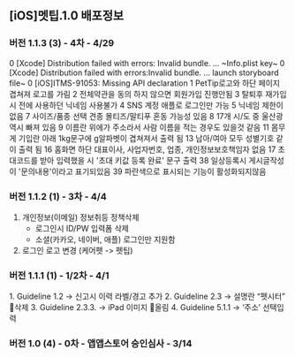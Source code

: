 ## [iOS]멧팁.1.0 배포정보

### 버전 1.1.3 (3) - 4차 - 4/29
0  [Xcode] Distribution failed with errors: Invalid bundle. ... ~Info.plist key~
0  [Xcode] Distribution failed with errors:Invalid bundle. ... launch storyboard file~
0  [iOS]ITMS-91053: Missing API declaration
1  PetTip로고와 하단 페이지 겹쳐져 로고를 가림
2  전체약관을 동의 하지 않으면 회원가입 진행안됨
3  탈퇴후 재가입시 전에 사용하던 닉네임 사용불가
4  SNS 계정 애플로 로그인만 가능
5  닉네임 제한이 없음
7  사이즈/품종 선택 견종 몰티즈/말티푸 혼동 가능성 있음
8  17개 시/도 중 울산광역시 빠져 있음
9  이름란 위에가 주소라서 사람 이름을 적는 경우도 있을것 같음
11 몸무게 기입란 아래 1kg문구에 g알파벳이 겹쳐져서 출력 됨
13 남아/여아 모두 성별기호 같이 출력 됨
16 홈화면 하단 대표이사, 사업자번호, 업종, 개인정보보호책임자 없음
17 초대코드를 받아 입력했을 시 '초대 키값 등록 완료' 문구 출력
38 일상등록시 게시글작성이 '문의내용'이라고 표기되있음
39 파란색으로 표시되는 기능이 활성화되지않음

### 버전 1.1.2 (1) - 3차 - 4/4
1. 개인정보(이메일) 정보취등 정책삭제
    * 로그인시 ID/PW 입력폼 삭제
    * 소셜(카카오, 네이버, 애플) 로그인만 지원함
2. 로그인 로고 변경 (케어펫 -> 펫팁)

### 버전 1.1.1 (1) - 1/2차 - 4/1

1. Guideline 1.2 → 신고시 이력 라벨/경고 추가
2. Guideline 2.3 → 설명란 “펫시터” 삭제
3. Guideline 2.3.3. → iPad 이미지 올림
4. Guideline 5.1.1 → ‘주소’ 선택입력

### 버전 1.0 (4) - 0차 - 앱앱스토어 승인심사 - 3/14
